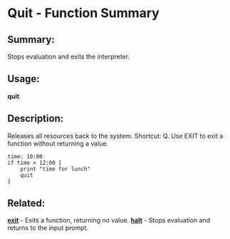 # Quit - Function Summary

## Summary:

Stops evaluation and exits the interpreter.

## Usage:

**quit**

## Description:

Releases all resources back to the system. Shortcut: Q. Use EXIT to exit a function without returning a value.

```
time: 10:00
if time > 12:00 [
	print "time for lunch"
	quit
]
```

## Related:

[**exit**](http://www.rebol.com/docs/words/wexit.html) - Exits a function, returning no value.
[**halt**](http://www.rebol.com/docs/words/whalt.html) - Stops evaluation and returns to the input prompt.